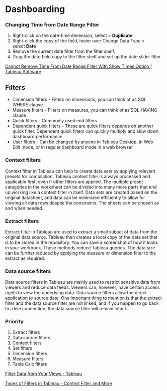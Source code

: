 # Dashboarding

### Changing Time from Date Range Filter

1. Right-click on the date-time dimension, select > **Duplicate** 
2. Right-click the copy of the field, hover over Change Data Type > select **Date** 
3. Remove the current date filter from the filter shelf. 
4. Drag the date field copy to the filter shelf and set up the date slider filter.

[Cannot Remove Time From Date Range Filter With Show Times Option | Tableau Software](https://kb.tableau.com/articles/issue/cannot-remove-time-from-date-range-filter-with-show-times-option)

## Filters

- Dimension filters - Filters on dimensions, you can think of as SQL WHERE clause
- Measure filters - Filters on measures, you can think of as SQL HAVING clause
- Quick filters - Commonly used end filters
- Dependent quick filters - These are quick filters depends on another quick filter. Dependent quick filters can quickly multiply and slow down dashboard performance
- User filters - Can be changed by anyone in Tableau Desktop, in Web Edit mode, or in regular dashboard mode in a web browser

### Context filters

Context filter in Tableau can help to create data sets by applying relevant presets for compilation. Tableau context filter is always processed and applicable first, even if other filters are applied. The multiple preset categories in the worksheet can be divided into many more parts that end up working like a context filter in itself. Data sets are created based on the original datasheet, and data can be minimized efficiently to allow for viewing all data rows despite the constraints. The sheets can be chosen as and when needed.

### Extract filters

Extract filter in Tableau are used to extract a small subset of data from the original data source. Tableau then creates a local copy of the data set that is to be stored in the repository. You can save a screenshot of how it looks in your workbook. These methods reduce Tableau queries. The data size can be further reduced by applying the measure or dimension filter to the extract as required.

### Data source filters

Data source filters in Tableau are mainly used to restrict sensitive data from viewers and reduce data feeds. Viewers can, however, have certain access rights to view the underlying data. Data source filters allow the direct application to source data. One important thing to mention is that the extract filter and the data source filter are not linked, and if you happen to go back to a live connection, the data source filter will remain intact.

### Priority

1. Extract filters
2. Data source filters
3. Context filters
4. Set filters
5. Dimension filters
6. Measure filters
7. Table Calc filters

[Filter Data from Your Views - Tableau](https://help.tableau.com/current/pro/desktop/en-us/filtering.htm)

[Types of Filters in Tableau - Context Filter and More](https://intellipaat.com/blog/types-of-filters-in-tableau/)
